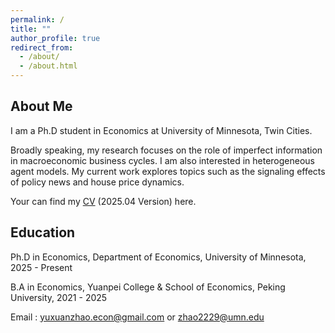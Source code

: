 ```yaml
---
permalink: /
title: ""
author_profile: true
redirect_from: 
  - /about/
  - /about.html
---
```

## About Me

I am a Ph.D student in Economics at University of Minnesota, Twin Cities.  

Broadly speaking, my research focuses on the role of imperfect information in macroeconomic business cycles. I am also interested in heterogeneous agent models. My current work explores topics such as the signaling effects of policy news and house price dynamics.

Your can find my [CV](/files/CV_YuxuanZhao.pdf) (2025.04 Version) here.


## Education

Ph.D in Economics, Department of Economics, University of Minnesota,  2025 - Present

B.A in Economics,  Yuanpei College & School of Economics,  Peking University,  2021 - 2025

Email : [yuxuanzhao.econ@gmail.com](mailto:yuxuanzhao.econ@gmail.com) or [zhao2229@umn.edu](mailto:zhao2229@umn.edu)
